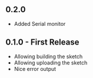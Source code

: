 ## 0.2.0
* Added Serial monitor
## 0.1.0 - First Release
* Allowing building the sketch
* Allowing uploading the sketch
* Nice error output
